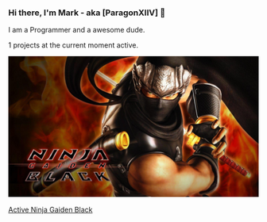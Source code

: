 ### Hi there, I'm Mark - aka [ParagonXIIV] 👋

I am a Programmer and a awesome dude.

1 projects at the current moment active.


![ninja](https://github.com/ParagonXIIV/NinjaEngine/blob/main/ninja.jpg)


[Active Ninja Gaiden Black](https://github.com/ParagonXIIV/NinjaEngine/tree/main)
